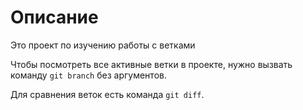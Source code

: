# Описание

Это проект по изучению работы с ветками

Чтобы посмотреть все активные ветки в проекте, нужно вызвать команду `git branch` без аргументов.  

Для сравнения веток есть команда `git diff`.